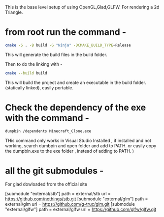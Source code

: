This is the base level setup of using OpenGL,Glad,GLFW. 
For rendering a 2d Triangle.

# from root run the command - 
```bash
cmake -S . -B build -G "Ninja" -DCMAKE_BUILD_TYPE=Release
```
This will generate the build files in the build folder.

Then to do the linking with - 
```bash
cmake --build build
```
This will build the project and create an executable in the build folder. (statically linked), easily portable.


# Check the dependency of the exe with the command - 
```bash
dumpbin /dependents Minecraft_Clone.exe
```
THis command only works in Visual Studio Installed , if installed and not working, search dumbpin and open folder and add to PATH.
or easily copy the dumpbin.exe to the exe folder , instead of adding to PATH.
)

# all the git submodules - 

For glad dowloaded from the official site

[submodule "external/stb"]
	path = external/stb
	url = https://github.com/nothings/stb.git
[submodule "external/glm"]
	path = external/glm
	url = https://github.com/g-truc/glm.git
[submodule "external/glfw"]
	path = external/glfw
	url = https://github.com/glfw/glfw.git
